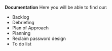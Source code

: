 <b>Documentation</b>
Here you will be able to find our:
<ul>
  <li>Backlog</li>
  <li>Debriefing</li>
  <li>Plan of Approach</li>
  <li>Planning</li>
  <li>Reclaim password design</li>
  <li>To do list</li>
</ul>

